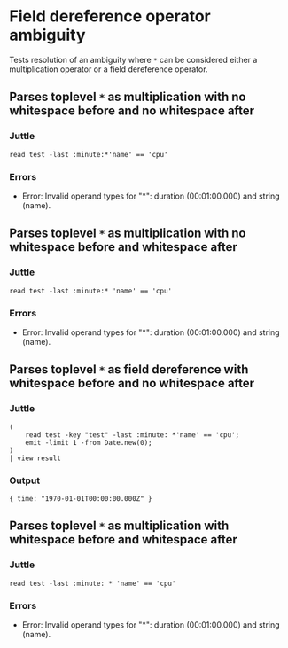 # Field dereference operator ambiguity

Tests resolution of an ambiguity where `*` can be considered either a
multiplication operator or a field dereference operator.

## Parses toplevel `*` as multiplication with no whitespace before and no whitespace after

### Juttle

    read test -last :minute:*'name' == 'cpu'

### Errors

  * Error: Invalid operand types for "*": duration (00:01:00.000) and string (name).

## Parses toplevel `*` as multiplication with no whitespace before and whitespace after

### Juttle

    read test -last :minute:* 'name' == 'cpu'

### Errors

  * Error: Invalid operand types for "*": duration (00:01:00.000) and string (name).

## Parses toplevel `*` as field dereference with whitespace before and no whitespace after

### Juttle

    (
        read test -key "test" -last :minute: *'name' == 'cpu';
        emit -limit 1 -from Date.new(0);
    )
    | view result

### Output

    { time: "1970-01-01T00:00:00.000Z" }

## Parses toplevel `*` as multiplication with whitespace before and whitespace after

### Juttle

    read test -last :minute: * 'name' == 'cpu'

### Errors

  * Error: Invalid operand types for "*": duration (00:01:00.000) and string (name).
